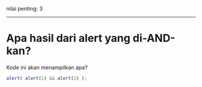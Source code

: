 nilai penting: 3

---

# Apa hasil dari alert yang di-AND-kan?

Kode ini akan menampilkan apa?

```js
alert( alert(1) && alert(2) );
```

